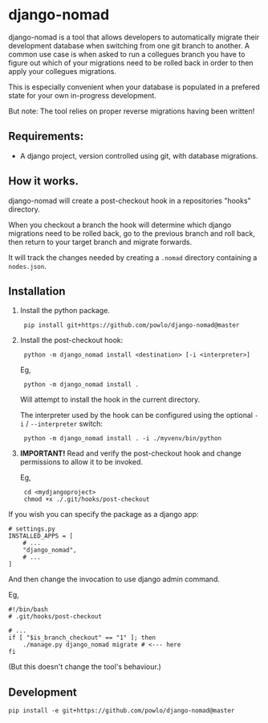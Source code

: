 # django-nomad

django-nomad is a tool that allows developers to automatically migrate their development database when switching from one git branch to another. A common use case is when asked to run a collegues branch you have to figure out which of your migrations need to be rolled back in order to then apply your collegues migrations.

This is especially convenient when your database is populated in a prefered state for your own in-progress development.

But note: The tool relies on proper reverse migrations having been written!

## Requirements:

- A django project, version controlled using git, with database migrations.


## How it works.

django-nomad will create a post-checkout hook in a repositories "hooks" directory.

When you checkout a branch the hook will determine which django migrations need to be rolled back, go to the previous branch and roll back, then return to your target branch and migrate forwards.

It will track the changes needed by creating a `.nomad` directory containing a `nodes.json`. 


## Installation

1) Install the python package.

        pip install git+https://github.com/powlo/django-nomad@master

2) Install the post-checkout hook:

        python -m django_nomad install <destination> [-i <interpreter>]

    Eg,

        python -m django_nomad install .

    Will attempt to install the hook in the current directory.
    
    The interpreter used by the hook can be configured using the optional `-i` / `--interpreter` switch:

        python -m django_nomad install . -i ./myvenv/bin/python

3) **IMPORTANT!** Read and verify the post-checkout hook and change permissions to allow it to be invoked.

    Eg,

        cd <mydjangoproject>
        chmod +x ./.git/hooks/post-checkout

If you wish you can specify the package as a django app:

    # settings.py
    INSTALLED_APPS = [
        # ...
        "django_nomad",
        # ...
    ]

And then change the invocation to use django admin command.

Eg,

    #!/bin/bash
    # .git/hooks/post-checkout

    # ...
    if [ "$is_branch_checkout" == "1" ]; then
        ./manage.py django_nomad migrate # <--- here
    fi

(But this doesn't change the tool's behaviour.)

## Development

    pip install -e git+https://github.com/powlo/django-nomad@master